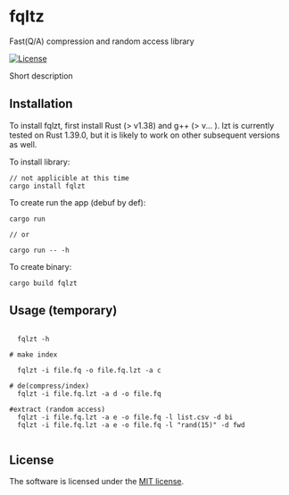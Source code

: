# fqltz
Fast(Q/A) compression and random access library

[![License](https://img.shields.io/badge/license-MIT-blue.svg)](https://github.com/RobertBakaric/susq-rust/blob/master/LICENSE)

Short description

## Installation

To install fqlzt, first install Rust (> v1.38) and g++ (> v... ). lzt is currently tested on Rust 1.39.0, but it is likely to work on other subsequent versions as well.

To install library:

```
// not applicible at this time
cargo install fqlzt
```

To create run the app (debuf by def):


```
cargo run 

// or 

cargo run -- -h
```
To create binary:

```
cargo build fqlzt
```

## Usage (temporary)
```

  fqlzt -h

# make index

  fqlzt -i file.fq -o file.fq.lzt -a c

# de(compress/index)
  fqlzt -i file.fq.lzt -a d -o file.fq

#extract (random access)
  fqlzt -i file.fq.lzt -a e -o file.fq -l list.csv -d bi
  fqlzt -i file.fq.lzt -a e -o file.fq -l "rand(15)" -d fwd


```


## License

The software is licensed under the  [MIT license](http://opensource.org/licenses/MIT).

